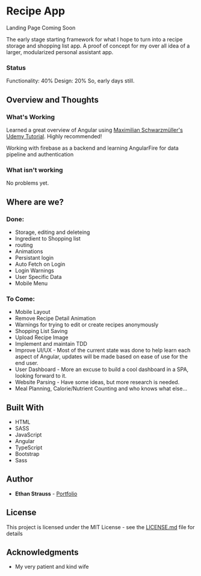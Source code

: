 # Recipe App
Landing Page Coming Soon

The early stage starting framework for what I hope to turn into a recipe storage and shopping list app. A proof of concept for my over all idea of a larger, modularized personal assistant app. 

### Status

Functionality: 40%
Design: 20%
So, early days still.

## Overview and Thoughts

### What's Working

Learned a great overview of Angular using [Maximilian Schwarzmüller's Udemy Tutorial](https://www.udemy.com/the-complete-guide-to-angular-2/). Highly recommended! 

Working with firebase as a backend and learning AngularFire for data pipeline and authentication

### What isn't working

No problems yet.

## Where are we?

### Done:

* Storage, editing and deleteing
* Ingredient to Shopping list
* routing
* Animations
* Persistant login 
* Auto Fetch on Login
* Login Warnings
* User Specific Data
* Mobile Menu

### To Come:

* Mobile Layout
* Remove Recipe Detail Animation
* Warnings for trying to edit or create recipes anonymously
* Shopping List Saving
* Upload Recipe Image
* Implement and maintain TDD
* Improve UI/UX - Most of the current state was done to help learn each aspect of Angular, updates will be made based on ease of use for the end user. 
* User Dashboard - More an excuse to build a cool dashboard in a SPA, looking forward to it.
* Website Parsing - Have some ideas, but more research is needed. 
* Meal Planning, Calorie/Nutrient Counting and who knows what else...


## Built With

* HTML
* SASS
* JavaScript
* Angular
* TypeScript
* Bootstrap
* Sass

## Author

* **Ethan Strauss** - [Portfolio](https://dotethan.github.io)

## License

This project is licensed under the MIT License - see the [LICENSE.md](LICENSE.md) file for details

## Acknowledgments

* My very patient and kind wife

